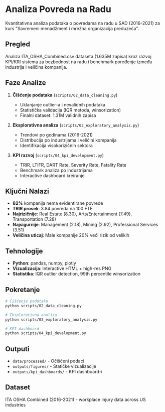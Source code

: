# Analiza Povreda na Radu

Kvantitativna analiza podataka o povredama na radu u SAD (2016-2021) za kurs "Savremeni menadžment i mrežna organizacija preduzeća".

## Pregled

Analiza ITA_OSHA_Combined.csv dataseta (1.635M zapisa) kroz razvoj KPI/KRI sistema za bezbednost na radu i benchmark poređenje između industrija i veličina kompanija.

## Faze Analize

1. **Čišćenje podataka** (`scripts/02_data_cleaning.py`)
   - Uklanjanje outlier-a i nevalidnih podataka
   - Statistička validacija (IQR metoda, winsorization)
   - Finalni dataset: 1.31M validnih zapisa

2. **Eksplorativna analiza** (`scripts/03_exploratory_analysis.py`)
   - Trendovi po godinama (2016-2021)
   - Distribucija po industrijama i veličini kompanija
   - Identifikacija visokorizičnih sektora

3. **KPI razvoj** (`scripts/04_kpi_development.py`)
   - TRIR, LTIFR, DART Rate, Severity Rate, Fatality Rate
   - Benchmark analiza po industrijama
   - Interactive dashboard kreiranje

## Ključni Nalazi

- **82%** kompanija nema evidentirane povrede
- **TRIR prosek**: 3.84 povreda na 100 FTE
- **Najrizičnije**: Real Estate (8.30), Arts/Entertainment (7.49), Transportation (7.28)
- **Najsigurnije**: Management (2.18), Mining (2.92), Professional Services (3.51)
- **Veličina uticaj**: Male kompanije 20% veći rizik od velikih

## Tehnologije

- **Python**: pandas, numpy, plotly
- **Vizualizacija**: Interactive HTML + high-res PNG
- **Statistika**: IQR outlier detection, 99th percentile winsorization

## Pokretanje

```bash
# Čišćenje podataka
python scripts/02_data_cleaning.py

# Eksplorativna analiza
python scripts/03_exploratory_analysis.py

# KPI dashboard
python scripts/04_kpi_development.py
```

## Outputi

- `data/processed/` - Očišćeni podaci
- `outputs/figures/` - Statičke vizualizacije
- `outputs/kpi_dashboards/` - KPI dashboard-i

## Dataset

ITA OSHA Combined (2016-2021) - workplace injury data across US industries